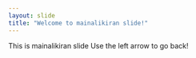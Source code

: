 ```yaml
---
layout: slide
title: "Welcome to mainalikiran slide!"
---
```

This is mainalikiran slide
Use the left arrow to go back!

